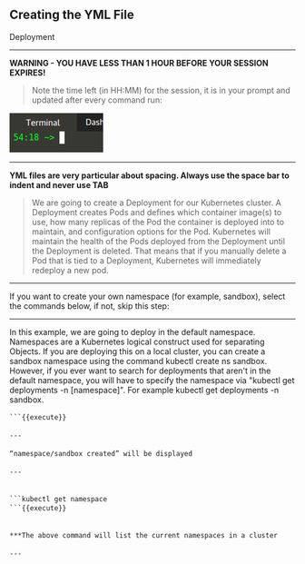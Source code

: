 ## Creating the YML File
 Deployment

---

**WARNING - YOU HAVE LESS THAN 1 HOUR BEFORE YOUR SESSION EXPIRES!**

>Note the time left (in HH:MM) for the session, it is in your prompt and updated after every command run:

![Terminal Time Remaining](./assets/term-expire.png)

---

**YML files are very particular about spacing. Always use the space bar to indent and never use TAB**


>We are going to create a Deployment for our Kubernetes cluster. 
>A Deployment creates Pods and defines which container image(s) to use, how many replicas of the Pod the container is deployed into to maintain, and configuration options for the Pod. 
>Kubernetes will maintain the health of the Pods deployed from the Deployment until the Deployment is deleted. 
>That means that if you manually delete a Pod that is tied to a Deployment, Kubernetes will immediately redeploy a new pod.

---

If you want to create your own namespace (for example, sandbox), select the commands below, if not, skip this step:

---

In this example, we are going to deploy in the default namespace. Namespaces are a Kubernetes logical construct used for separating Objects. If you are deploying this on a local cluster, you can create a sandbox namespace using the command kubectl create ns sandbox. However, if you ever want to search for deployments that aren't in the default namespace, you will have to specify the namespace via "kubectl get deployments -n [namespace]". For example kubectl get deployments -n sandbox.

```kubectl create ns sandbox
```{{execute}}

---

“namespace/sandbox created” will be displayed

---


```kubectl get namespace
```{{execute}}


***The above command will list the current namespaces in a cluster

---
